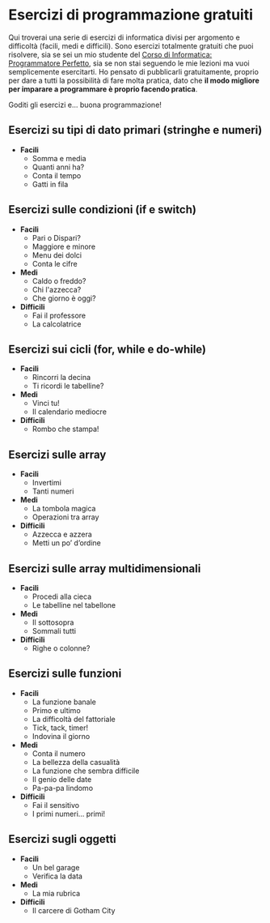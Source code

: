 # Esercizi di programmazione gratuiti
Qui troverai una serie di esercizi di informatica divisi per argomento e difficoltà (facili, medi e difficili). Sono esercizi totalmente gratuiti che puoi risolvere, sia se sei un mio studente del [Corso di Informatica: Programmatore Perfetto](https://www.programmaconalberto.it/p/corso-di-programmazione-programmatore-perfetto), sia se non stai seguendo le mie lezioni ma vuoi semplicemente esercitarti. Ho pensato di pubblicarli gratuitamente, proprio per dare a tutti la possibilità di fare molta pratica, dato che **il modo migliore per imparare a programmare è proprio facendo pratica**.

Goditi gli esercizi e... buona programmazione!

## Esercizi su tipi di dato primari (stringhe e numeri)
* **Facili**
  * Somma e media
  * Quanti anni ha?
  * Conta il tempo
  * Gatti in fila

## Esercizi sulle condizioni (if e switch)
* **Facili**
  * Pari o Dispari?
  * Maggiore e minore
  * Menu dei dolci
  * Conta le cifre
* **Medi**
  * Caldo o freddo?
  * Chi l'azzecca?
  * Che giorno è oggi?
* **Difficili**
  * Fai il professore
  * La calcolatrice
  
## Esercizi sui cicli (for, while e do-while)
* **Facili**
  * Rincorri la decina
  * Ti ricordi le tabelline?
* **Medi**
  * Vinci tu!
  * Il calendario mediocre
* **Difficili**
  * Rombo che stampa!
  
## Esercizi sulle array
* **Facili**
  * Invertimi
  * Tanti numeri
* **Medi**
  * La tombola magica
  * Operazioni tra array
* **Difficili**
  * Azzecca e azzera
  * Metti un po’ d’ordine
  
## Esercizi sulle array multidimensionali
* **Facili**
  * Procedi alla cieca
  * Le tabelline nel tabellone
* **Medi**
  * Il sottosopra
  * Sommali tutti
* **Difficili**
  * Righe o colonne?
  
## Esercizi sulle funzioni
* **Facili**
  * La funzione banale
  * Primo e ultimo
  * La difficoltà del fattoriale
  * Tick, tack, timer!
  * Indovina il giorno
* **Medi**
  * Conta il numero
  * La bellezza della casualità
  * La funzione che sembra difficile
  * Il genio delle date
  * Pa-pa-pa lindomo
* **Difficili**
  * Fai il sensitivo
  * I primi numeri… primi!

## Esercizi sugli oggetti
* **Facili**
  * Un bel garage
  * Verifica la data
* **Medi**
  * La mia rubrica
* **Difficili**
  * Il carcere di Gotham City
